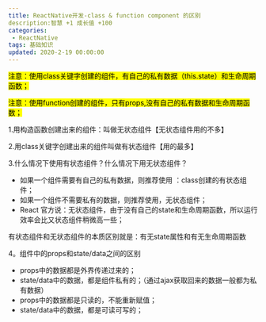 ```yaml
---
title: ReactNative开发-class & function component 的区别
description:智慧 +1 成长值 +100
categories:
 - ReactNative
tags: 基础知识
updated: 2020-2-19 00:00:00
---
```


<mark>注意：使用class关键字创建的组件，有自己的私有数据（this.state）和生命周期函数；</mark>

<mark>注意：使用function创建的组件，只有props,没有自己的私有数据和生命周期函数；</mark>

1.用构造函数创建出来的组件：叫做无状态组件【无状态组件用的不多】

2.用class关键字创建出来的组件叫做有状态组件【用的最多】

3.什么情况下使用有状态组件？什么情况下用无状态组件？

- 如果一个组件需要有自己的私有数据，则推荐使用 ：class创建的有状态组件；
- 如果一个组件不需要私有的数据，则推荐使用，无状态组件；
- React 官方说：无状态组件，由于没有自己的state和生命周期函数，所以运行效率会比又状态组件稍微高一些；

有状态组件和无状态组件的本质区别就是：有无state属性和有无生命周期函数

4。组件中的props和state/data之间的区别

- props中的数据都是外界传递过来的；
- state/data中的数据，都是组件私有的；（通过ajax获取回来的数据一般都为私有数据）
- props中的数据都是只读的，不能重新赋值；
- state/data中的数据，都是可读可写的；